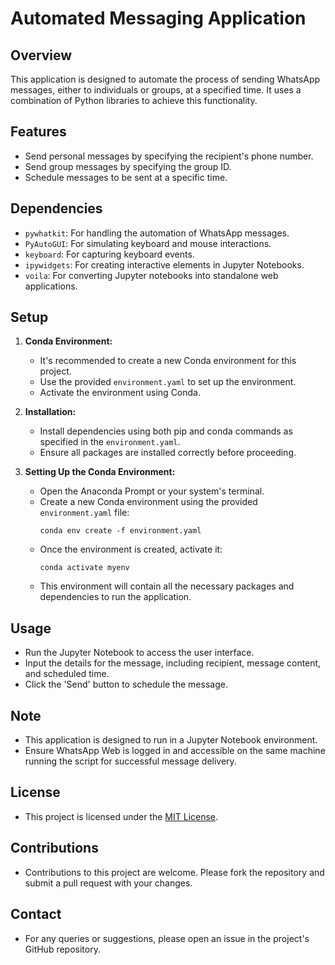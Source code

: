 # Automated Messaging Application

## Overview
This application is designed to automate the process of sending WhatsApp messages, either to individuals or groups, at a specified time. It uses a combination of Python libraries to achieve this functionality.

## Features
- Send personal messages by specifying the recipient's phone number.
- Send group messages by specifying the group ID.
- Schedule messages to be sent at a specific time.

## Dependencies
- `pywhatkit`: For handling the automation of WhatsApp messages.
- `PyAutoGUI`: For simulating keyboard and mouse interactions.
- `keyboard`: For capturing keyboard events.
- `ipywidgets`: For creating interactive elements in Jupyter Notebooks.
- `voila`: For converting Jupyter notebooks into standalone web applications.

## Setup
1. **Conda Environment:**
   - It's recommended to create a new Conda environment for this project.
   - Use the provided `environment.yaml` to set up the environment.
   - Activate the environment using Conda.

2. **Installation:**
   - Install dependencies using both pip and conda commands as specified in the `environment.yaml`.
   - Ensure all packages are installed correctly before proceeding.

3. **Setting Up the Conda Environment:**
   - Open the Anaconda Prompt or your system's terminal.
   - Create a new Conda environment using the provided `environment.yaml` file:
     ```
     conda env create -f environment.yaml
     ```
   - Once the environment is created, activate it:
     ```
     conda activate myenv
     ```
   - This environment will contain all the necessary packages and dependencies to run the application.

## Usage
- Run the Jupyter Notebook to access the user interface.
- Input the details for the message, including recipient, message content, and scheduled time.
- Click the 'Send' button to schedule the message.

## Note
- This application is designed to run in a Jupyter Notebook environment.
- Ensure WhatsApp Web is logged in and accessible on the same machine running the script for successful message delivery.

## License
- This project is licensed under the [MIT License](LICENSE).

## Contributions
- Contributions to this project are welcome. Please fork the repository and submit a pull request with your changes.

## Contact
- For any queries or suggestions, please open an issue in the project's GitHub repository.
